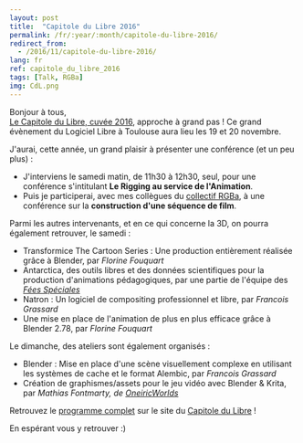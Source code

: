 ```yaml
---
layout: post
title:  "Capitole du Libre 2016"
permalink: /fr/:year/:month/capitole-du-libre-2016/
redirect_from:
  - /2016/11/capitole-du-libre-2016/
lang: fr
ref: capitole_du_libre_2016
tags: [Talk, RGBa]
img: CdL.png
---
```


Bonjour à tous,  
[Le Capitole du Libre, cuvée 2016][3], approche à grand pas ! Ce grand évènement du Logiciel Libre à Toulouse aura lieu les 19 et 20 novembre.

J'aurai, cette année, un grand plaisir à présenter une conférence (et un peu plus) :  

*  J'interviens le samedi matin, de 11h30 à 12h30, seul, pour une conférence s'intitulant __Le Rigging au service de l'Animation__.  
*  Puis je participerai, avec mes collègues du [collectif RGBa][1], à une conférence sur la __construction d'une séquence de film__.

Parmi les autres intervenants, et en ce qui concerne la 3D, on pourra également retrouver, le samedi :

*  Transformice The Cartoon Series : Une production entièrement réalisée grâce à Blender, par _Florine Fouquart_  
*  Antarctica, des outils libres et des données scientifiques pour la production d'animations pédagogiques, par une partie de l'équipe des _[Fées Spéciales][4]_  
*  Natron : Un logiciel de compositing professionnel et libre, par _Francois Grassard_
*  Une mise en place de l'animation de plus en plus efficace grâce à Blender 2.78, par _Florine Fouquart_  


Le dimanche, des ateliers sont également organisés :  

*  Blender : Mise en place d'une scène visuellement complexe en utilisant les systèmes de cache et le format Alembic, par _Francois Grassard_  
*  Création de graphismes/assets pour le jeu vidéo avec Blender & Krita, par _Mathias Fontmarty, de [OneiricWorlds][5]_


Retrouvez le [programme complet][2] sur le site du [Capitole du Libre][3] !

En espérant vous y retrouver :)

[1]: http://rgba.fr
[2]: https://2016.capitoledulibre.org/programme.html
[3]: https://2016.capitoledulibre.org
[4]: http://les-fees-speciales.coop/
[5]: http://oneiricworlds.com/
